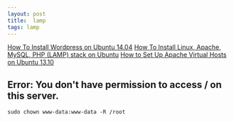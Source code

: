 ```yaml
---
layout: post
title:  lamp
tags: lamp
---
```


[How To Install Wordpress on Ubuntu 14.04](https://www.digitalocean.com/community/tutorials/how-to-install-wordpress-on-ubuntu-14-04)
[How To Install Linux, Apache, MySQL, PHP (LAMP) stack on Ubuntu](https://www.digitalocean.com/community/tutorials/how-to-install-linux-apache-mysql-php-lamp-stack-on-ubuntu)
[How to Set Up Apache Virtual Hosts on Ubuntu 13.10](https://www.digitalocean.com/community/tutorials/how-to-set-up-apache-virtual-hosts-on-ubuntu-13-10)

##  Error: You don't have permission to access / on this server.

    sudo chown www-data:www-data -R /root

